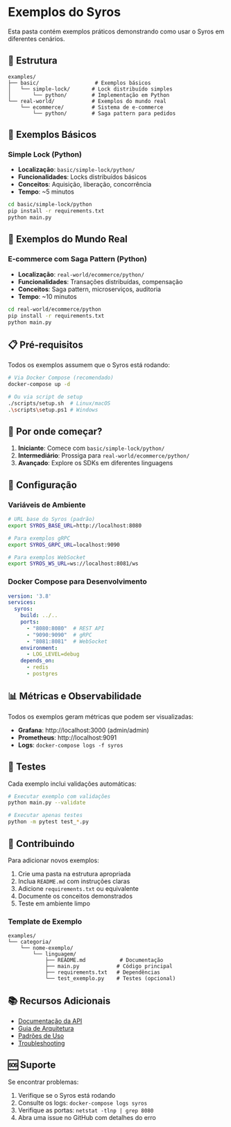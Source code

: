 # Exemplos do Syros

Esta pasta contém exemplos práticos demonstrando como usar o Syros em diferentes cenários.

## 📁 Estrutura

```
examples/
├── basic/                  # Exemplos básicos
│   └── simple-lock/       # Lock distribuído simples
│       └── python/        # Implementação em Python
└── real-world/            # Exemplos do mundo real
    └── ecommerce/         # Sistema de e-commerce
        └── python/        # Saga pattern para pedidos
```

## 🚀 Exemplos Básicos

### Simple Lock (Python)
- **Localização**: `basic/simple-lock/python/`
- **Funcionalidades**: Locks distribuídos básicos
- **Conceitos**: Aquisição, liberação, concorrência
- **Tempo**: ~5 minutos

```bash
cd basic/simple-lock/python
pip install -r requirements.txt
python main.py
```

## 🏢 Exemplos do Mundo Real

### E-commerce com Saga Pattern (Python)
- **Localização**: `real-world/ecommerce/python/`
- **Funcionalidades**: Transações distribuídas, compensação
- **Conceitos**: Saga pattern, microserviços, auditoria
- **Tempo**: ~10 minutos

```bash
cd real-world/ecommerce/python
pip install -r requirements.txt
python main.py
```

## 📋 Pré-requisitos

Todos os exemplos assumem que o Syros está rodando:

```bash
# Via Docker Compose (recomendado)
docker-compose up -d

# Ou via script de setup
./scripts/setup.sh  # Linux/macOS
.\scripts\setup.ps1 # Windows
```

## 🎯 Por onde começar?

1. **Iniciante**: Comece com `basic/simple-lock/python/`
2. **Intermediário**: Prossiga para `real-world/ecommerce/python/`
3. **Avançado**: Explore os SDKs em diferentes linguagens

## 🔧 Configuração

### Variáveis de Ambiente

```bash
# URL base do Syros (padrão)
export SYROS_BASE_URL=http://localhost:8080

# Para exemplos gRPC
export SYROS_GRPC_URL=localhost:9090

# Para exemplos WebSocket
export SYROS_WS_URL=ws://localhost:8081/ws
```

### Docker Compose para Desenvolvimento

```yaml
version: '3.8'
services:
  syros:
    build: ../..
    ports:
      - "8080:8080"  # REST API
      - "9090:9090"  # gRPC
      - "8081:8081"  # WebSocket
    environment:
      - LOG_LEVEL=debug
    depends_on:
      - redis
      - postgres
```

## 📊 Métricas e Observabilidade

Todos os exemplos geram métricas que podem ser visualizadas:

- **Grafana**: http://localhost:3000 (admin/admin)
- **Prometheus**: http://localhost:9091
- **Logs**: `docker-compose logs -f syros`

## 🧪 Testes

Cada exemplo inclui validações automáticas:

```bash
# Executar exemplo com validações
python main.py --validate

# Executar apenas testes
python -m pytest test_*.py
```

## 🤝 Contribuindo

Para adicionar novos exemplos:

1. Crie uma pasta na estrutura apropriada
2. Inclua `README.md` com instruções claras
3. Adicione `requirements.txt` ou equivalente
4. Documente os conceitos demonstrados
5. Teste em ambiente limpo

### Template de Exemplo

```
examples/
└── categoria/
    └── nome-exemplo/
        └── linguagem/
            ├── README.md           # Documentação
            ├── main.py            # Código principal
            ├── requirements.txt   # Dependências
            └── test_exemplo.py    # Testes (opcional)
```

## 📚 Recursos Adicionais

- [Documentação da API](../../docs/api-reference.md)
- [Guia de Arquitetura](../../docs/architecture.md)
- [Padrões de Uso](../../docs/patterns.md)
- [Troubleshooting](../../docs/troubleshooting.md)

## 🆘 Suporte

Se encontrar problemas:

1. Verifique se o Syros está rodando
2. Consulte os logs: `docker-compose logs syros`
3. Verifique as portas: `netstat -tlnp | grep 8080`
4. Abra uma issue no GitHub com detalhes do erro
